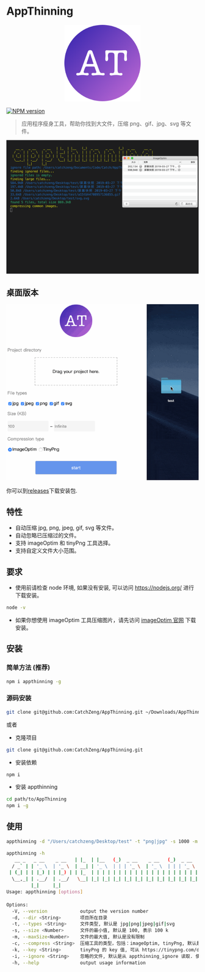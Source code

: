 # AppThinning

<p align="center"><img src="https://github.com/CatchZeng/AppThinning/raw/master/logo.png" alt="AppThinning" title="AppThinning" width="200"/></p>

[![NPM version](https://img.shields.io/npm/v/appthinning.svg)](https://www.npmjs.com/package/appthinning)

> 应用程序瘦身工具，帮助你找到大文件，压缩 png、gif、jpg、svg 等文件。

![AppThinning](https://github.com/CatchZeng/AppThinning/raw/master/effect.gif)

## 桌面版本

![AppThinning](https://github.com/CatchZeng/AppThinning/raw/master/desktop.gif)

你可以到[releases](https://github.com/CatchZeng/AppThinning/releases)下载安装包.

## 特性

- 自动压缩 jpg, png, jpeg, gif, svg 等文件。
- 自动忽略已压缩过的文件。
- 支持 imageOptim 和 tinyPng 工具选择。
- 支持自定义文件大小范围。

## 要求

- 使用前请检查 node 环境, 如果没有安装, 可以访问 https://nodejs.org/ 进行下载安装。

```bash
node -v
```

- 如果你想使用 imageOptim 工具压缩图片，请先访问 [imageOptim 官网](https://imageoptim.com/mac) 下载安装。

## 安装

### 简单方法 (推荐)

```bash
npm i appthinning -g
```

### 源码安装

```bash
git clone git@github.com:CatchZeng/AppThinning.git ~/Downloads/AppThinning && cd ~/Downloads/AppThinning && npm i && npm i -g
```

或者

- 克隆项目

```bash
git clone git@github.com:CatchZeng/AppThinning.git
```

- 安装依赖

```bash
npm i
```

- 安装 appthinning

```bash
cd path/to/AppThinning
npm i -g
```

## 使用

```bash
appthinning -d "/Users/catchzeng/Desktop/test" -t "png|jpg" -s 1000 -m 2000 -c imageOptim
```

```bash
appthinning -h
   __ _   _ __    _ __   | |_  | |__   (_)  _ __    _ __   (_)  _ __     __ _
  / _` | | '_ \  | '_ \  | __| | '_ \  | | | '_ \  | '_ \  | | | '_ \   / _` |
 | (_| | | |_) | | |_) | | |_  | | | | | | | | | | | | | | | | | | | | | (_| |
  \__,_| | .__/  | .__/   \__| |_| |_| |_| |_| |_| |_| |_| |_| |_| |_|  \__, |
         |_|     |_|                                                    |___/
Usage: appthinning [options]

Options:
  -V, --version            output the version number
  -d, --dir <String>       项目所在目录
  -t, --types <String>     文件类型, 默认是 jpg|png|jpeg|gif|svg
  -s, --size <Number>      文件的最小值, 默认是 100, 表示 100 k
  -m, --maxSize<Number>    文件的最大值, 默认是没有限制
  -c, --compress <String>  压缩工具的类型，包括：imageOptim, tinyPng, 默认是 imageOptim
  -k, --key <String>       tinyPng 的 key 值, 可从 https://tinypng.com/developers 获取
  -i, --ignore <String>    忽略的文件, 默认是从 appthinning_ignore 读取. 使用 '|' 分割, 如：a.png|/user/ss/b.png|c.png
  -h, --help               output usage information
```
